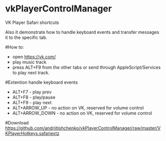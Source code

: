 # vkPlayerControlManager
VK Player Safari shortcuts

Also it demonstrate how to handle keyboard events and transfer messages it to the specific tab.


#How to:
-  open https://vk.com/
-  play music track
-  press ALT+F9 from the other tabs or send through AppleScript/Services to play next track.

#Extention handle keyboard events 
-  ALT+F7 - play prev
-  ALT+F8 - play/pause
-  ALT+F9 - play next
-  ALT+ARROW_UP - no action on VK, reserved for volume control
-  ALT+ARROW_DOWN - no action on VK, reserved for volume control

#Download
https://github.com/andriitishchenko/vkPlayerControlManager/raw/master/VKPlayerHotkeys.safariextz
